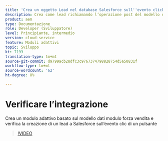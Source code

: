 ```yaml
---
title: 'Crea un oggetto Lead nel database Salesforce sull''evento click di un pulsante '
description: Crea come lead richiamando l’operazione post del modello dati modulo
product: aem
type: Documentazione
role: Developer (Sviluppatore)
level: Principiante, intermedio
version: cloud-service
feature: Moduli adattivi
topic: Sviluppo
kt: 7193
translation-type: tm+mt
source-git-commit: d9799acb28dfc3c9767374798828754d5a50831f
workflow-type: tm+mt
source-wordcount: '62'
ht-degree: 8%

---
```



# Verificare l’integrazione

Crea un modulo adattivo basato sul modello dati modulo forza vendita e verifica la creazione di un lead a Salesforce sull’evento clic di un pulsante

>[!VIDEO](https://video.tv.adobe.com/v/331892?quality=12&learn=on)


